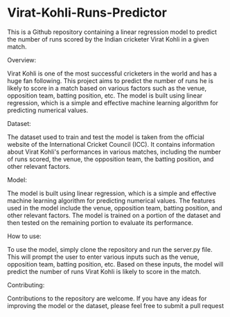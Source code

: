 # Virat-Kohli-Runs-Predictor

This is a Github repository containing a linear regression model to predict the number of runs scored by the Indian cricketer Virat Kohli in a given match.

Overview:

Virat Kohli is one of the most successful cricketers in the world and has a huge fan following. This project aims to predict the number of runs he is likely to score in a match based on various factors such as the venue, opposition team, batting position, etc. The model is built using linear regression, which is a simple and effective machine learning algorithm for predicting numerical values.

Dataset:

The dataset used to train and test the model is taken from the official website of the International Cricket Council (ICC). It contains information about Virat Kohli's performances in various matches, including the number of runs scored, the venue, the opposition team, the batting position, and other relevant factors.

Model:

The model is built using linear regression, which is a simple and effective machine learning algorithm for predicting numerical values. The features used in the model include the venue, opposition team, batting position, and other relevant factors. The model is trained on a portion of the dataset and then tested on the remaining portion to evaluate its performance.

How to use:

To use the model, simply clone the repository and run the server.py file. This will prompt the user to enter various inputs such as the venue, opposition team, batting position, etc. Based on these inputs, the model will predict the number of runs Virat Kohli is likely to score in the match.

Contributing:

Contributions to the repository are welcome. If you have any ideas for improving the model or the dataset, please feel free to submit a pull request
